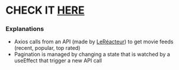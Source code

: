 # CHECK IT [HERE](https://allocine-clone-api-react.netlify.com/)

### Explanations
- Axios calls from an API (made by [LeRéacteur](https://www.lereacteur.io/)) to get movie feeds (recent, popular, top rated)
- Pagination is managed by changing a state that is watched by a useEffect that trigger a new API call
